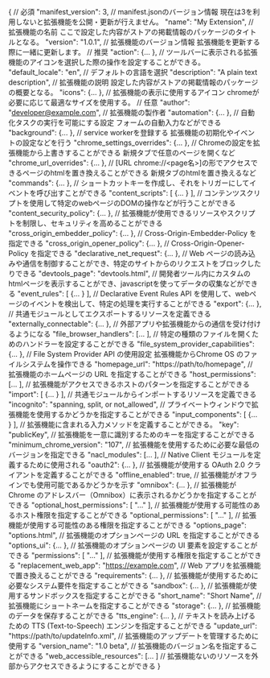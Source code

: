 {
    // 必須
    "manifest_version": 3, // manifest.jsonのバージョン情報 現在は3を利用しないと拡張機能を公開・更新が行えません。
    "name": "My Extension", // 拡張機能の名前 ここで設定した内容がストアの掲載情報のパッケージのタイトルとなる。
    "version": "1.0.1", // 拡張機能のバージョン情報 拡張機能を更新する際に一緒に更新します。
    // 推奨
    "action": {...
    }, // ツールバーに表示される拡張機能のアイコンを選択した際の操作を設定することができる。
    "default_locale": "en", // デフォルトの言語を選択
    "description": "A plain text description", // 拡張機能の説明 設定した内容がストアの掲載情報のパッケージの概要となる。
    "icons": {...
    }, // 拡張機能の表示に使用するアイコン chromeが必要に応じて最適なサイズを使用する。
    // 任意
    "author": "developer@example.com", // 拡張機能の製作者
    "automation": {...
    }, // 自動化タスクの実行を可能にする設定 フォームの自動入力などができる
    "background": {...
    }, // service workerを登録する 拡張機能の初期化やイベントの設定などを行う
    "chrome_settings_overrides": {...
    }, // Chromeの設定を拡張機能から上書きすることができる 新規タブで任意のページを開くなど
    "chrome_url_overrides": {...
    }, // [URL chrome://<page名>]の形でアクセスできるページのhtmlを置き換えることができる 新規タブのhtmlを置き換えるなど
    "commands": {...
    }, // ショートカットキーを作成し、それをトリガーにしてイベントを呼び出すことができる
    "content_scripts": [
        {...
        }
    ], // コンテンツスクリプトを使用して特定のwebページのDOMの操作などが行うことができる
    "content_security_policy": {...
    }, // 拡張機能が使用できるリソースやスクリプトを制限し、セキュリティを高めることができる
    "cross_origin_embedder_policy": {...
    }, // Cross-Origin-Embedder-Policy を指定できる
    "cross_origin_opener_policy": {...
    }, // Cross-Origin-Opener-Policy を指定できる
    "declarative_net_request": {...
    }, // Web ページの読み込みや通信を制御することができ、特定のサイトからのリクエストをブロックしたりできる
    "devtools_page": "devtools.html", // 開発者ツール内にカスタムのhtmlページを表示することができ、javascriptを使ってデータの収集などができる
    "event_rules": [
        {...
        }
    ], // Declarative Event Rules API を使用して、webページのイベントを検出して、特定の処理を実行することができる
    "export": {...
    }, // 共通モジュールとしてエクスポートするリソースを定義できる
    "externally_connectable": {...
    }, // 外部アプリや拡張機能からの通信を受け付けるようになる
    "file_browser_handlers": [...
    ], // 特定の種類のファイルを開くためのハンドラーを設定することができる
    "file_system_provider_capabilities": {...
    }, // File System Provider API の使用設定 拡張機能からChrome OS のファイルシステムを操作できる
    "homepage_url": "https://path/to/homepage", // 拡張機能のホームページの URL を指定することができる
    "host_permissions": [...
    ], // 拡張機能がアクセスできるホストのパターンを指定することができる
    "import": [
        {...
        }
    ], // 共通モジュールからインポートするリソースを定義できる
    "incognito": "spanning, split, or not_allowed", // プライベートウィンドウで拡張機能を使用するかどうかを指定することができる
    "input_components": [
        {...
        }
    ], // 拡張機能に含まれる入力メソッドを定義することができる。
    "key": "publicKey", // 拡張機能を一意に識別するためのキーを指定することができる
    "minimum_chrome_version": "107", // 拡張機能を使用するために必要な最低のバージョンを指定できる
    "nacl_modules": [...
    ], // Native Client モジュールを定義するために使用される
    "oauth2": {...
    }, // 拡張機能が使用する OAuth 2.0 クライアントを定義することができる
    "offline_enabled": true, // 拡張機能がオフラインでも使用可能であるかどうかを示す
    "omnibox": {...
    }, // 拡張機能が Chrome のアドレスバー（Omnibox）に表示されるかどうかを指定することができる
    "optional_host_permissions": [
        "..."
    ], // 拡張機能が使用する可能性のあるホスト権限を指定することができる
    "optional_permissions": [
        "..."
    ], // 拡張機能が使用する可能性のある権限を指定することができる
    "options_page": "options.html", // 拡張機能のオプションページの URL を指定することができる
    "options_ui": {...
    }, // 拡張機能のオプションページの UI 要素を設定することができる
    "permissions": [
        "..."
    ], // 拡張機能が使用する権限を指定することができる
    "replacement_web_app": "https://example.com", // Web アプリを拡張機能で置き換えることができる
    "requirements": {...
    }, // 拡張機能が使用するために必要なシステム要件を指定することができる
    "sandbox": {...
    }, // 拡張機能が使用するサンドボックスを指定することができる
    "short_name": "Short Name", // 拡張機能にショートネームを指定することができる
    "storage": {...
    }, // 拡張機能のデータを保存することができる
    "tts_engine": {...
    }, // テキストを読み上げるための TTS (Text-to-Speech) エンジンを指定することができる
    "update_url": "https://path/to/updateInfo.xml", // 拡張機能のアップデートを管理するために使用する
    "version_name": "1.0 beta", // 拡張機能のバージョン名を指定することができる
    "web_accessible_resources": [...
    ] // 拡張機能ないのリソースを外部からアクセスできるようにすることができる
}